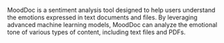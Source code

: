 MoodDoc is a sentiment analysis tool designed to help users understand the emotions expressed in text documents and files. By leveraging advanced machine learning models, MoodDoc can analyze the emotional tone of various types of content, including text files and PDFs.

